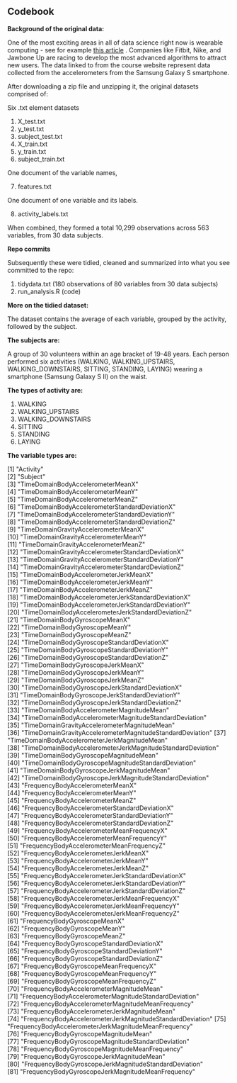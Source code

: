 ## Codebook

**Background of the original data:**

One of the most exciting areas in all of data science right now is wearable computing - see for example [this article](http://www.insideactivitytracking.com/data-science-activity-tracking-and-the-battle-for-the-worlds-top-sports-brand/) . Companies like Fitbit, Nike, and Jawbone Up are racing to develop the most advanced algorithms to attract new users. The data linked to from the course website represent data collected from the accelerometers from the Samsung Galaxy S smartphone. 

After downloading a zip file and unzipping it, the original datasets comprised of: 

Six .txt element datasets 
1. X_test.txt
2. y_test.txt
3. subject_test.txt
4. X_train.txt
5. y_train.txt
6. subject_train.txt

One document of the variable names, 

7. features.txt

One document of one variable and its labels.

8. activity_labels.txt

When combined, they formed a total 10,299 observations across 563 variables, from 30 data subjects.

**Repo commits**

Subsequently these were tidied, cleaned and summarized into what you see committed to the repo:

1. tidydata.txt (180 observations of 80 variables from 30 data subjects)
2. run_analysis.R (code)

**More on the tidied dataset:**

The dataset contains the average of each variable, grouped by the activity, followed by the subject.

**The subjects are:**

A group of 30 volunteers within an age bracket of 19-48 years. 
Each person performed six activities (WALKING, WALKING_UPSTAIRS, WALKING_DOWNSTAIRS, SITTING, STANDING, LAYING) wearing a smartphone (Samsung Galaxy S II) on the waist.

**The types of activity are:**

1. WALKING
2. WALKING_UPSTAIRS
3. WALKING_DOWNSTAIRS
4. SITTING
5. STANDING
6. LAYING

**The variable types are:**

[1] "Activity"                                                 
[2] "Subject"                                                  
[3] "TimeDomainBodyAccelerometerMeanX"                         
[4] "TimeDomainBodyAccelerometerMeanY"                         
[5] "TimeDomainBodyAccelerometerMeanZ"                         
[6] "TimeDomainBodyAccelerometerStandardDeviationX"            
[7] "TimeDomainBodyAccelerometerStandardDeviationY"            
[8] "TimeDomainBodyAccelerometerStandardDeviationZ"            
[9] "TimeDomainGravityAccelerometerMeanX"                      
[10] "TimeDomainGravityAccelerometerMeanY"                      
[11] "TimeDomainGravityAccelerometerMeanZ"                      
[12] "TimeDomainGravityAccelerometerStandardDeviationX"         
[13] "TimeDomainGravityAccelerometerStandardDeviationY"         
[14] "TimeDomainGravityAccelerometerStandardDeviationZ"         
[15] "TimeDomainBodyAccelerometerJerkMeanX"                     
[16] "TimeDomainBodyAccelerometerJerkMeanY"                     
[17] "TimeDomainBodyAccelerometerJerkMeanZ"                     
[18] "TimeDomainBodyAccelerometerJerkStandardDeviationX"        
[19] "TimeDomainBodyAccelerometerJerkStandardDeviationY"        
[20] "TimeDomainBodyAccelerometerJerkStandardDeviationZ"        
[21] "TimeDomainBodyGyroscopeMeanX"                             
[22] "TimeDomainBodyGyroscopeMeanY"                             
[23] "TimeDomainBodyGyroscopeMeanZ"                             
[24] "TimeDomainBodyGyroscopeStandardDeviationX"                
[25] "TimeDomainBodyGyroscopeStandardDeviationY"                
[26] "TimeDomainBodyGyroscopeStandardDeviationZ"                
[27] "TimeDomainBodyGyroscopeJerkMeanX"                         
[28] "TimeDomainBodyGyroscopeJerkMeanY"                         
[29] "TimeDomainBodyGyroscopeJerkMeanZ"                         
[30] "TimeDomainBodyGyroscopeJerkStandardDeviationX"            
[31] "TimeDomainBodyGyroscopeJerkStandardDeviationY"            
[32] "TimeDomainBodyGyroscopeJerkStandardDeviationZ"            
[33] "TimeDomainBodyAccelerometerMagnitudeMean"                 
[34] "TimeDomainBodyAccelerometerMagnitudeStandardDeviation"    
[35] "TimeDomainGravityAccelerometerMagnitudeMean"              
[36] "TimeDomainGravityAccelerometerMagnitudeStandardDeviation" 
[37] "TimeDomainBodyAccelerometerJerkMagnitudeMean"             
[38] "TimeDomainBodyAccelerometerJerkMagnitudeStandardDeviation"
[39] "TimeDomainBodyGyroscopeMagnitudeMean"                     
[40] "TimeDomainBodyGyroscopeMagnitudeStandardDeviation"        
[41] "TimeDomainBodyGyroscopeJerkMagnitudeMean"                 
[42] "TimeDomainBodyGyroscopeJerkMagnitudeStandardDeviation"    
[43] "FrequencyBodyAccelerometerMeanX"                          
[44] "FrequencyBodyAccelerometerMeanY"                          
[45] "FrequencyBodyAccelerometerMeanZ"                          
[46] "FrequencyBodyAccelerometerStandardDeviationX"             
[47] "FrequencyBodyAccelerometerStandardDeviationY"             
[48] "FrequencyBodyAccelerometerStandardDeviationZ"             
[49] "FrequencyBodyAccelerometerMeanFrequencyX"                 
[50] "FrequencyBodyAccelerometerMeanFrequencyY"                 
[51] "FrequencyBodyAccelerometerMeanFrequencyZ"                 
[52] "FrequencyBodyAccelerometerJerkMeanX"                      
[53] "FrequencyBodyAccelerometerJerkMeanY"                      
[54] "FrequencyBodyAccelerometerJerkMeanZ"                      
[55] "FrequencyBodyAccelerometerJerkStandardDeviationX"         
[56] "FrequencyBodyAccelerometerJerkStandardDeviationY"         
[57] "FrequencyBodyAccelerometerJerkStandardDeviationZ"         
[58] "FrequencyBodyAccelerometerJerkMeanFrequencyX"             
[59] "FrequencyBodyAccelerometerJerkMeanFrequencyY"             
[60] "FrequencyBodyAccelerometerJerkMeanFrequencyZ"             
[61] "FrequencyBodyGyroscopeMeanX"                              
[62] "FrequencyBodyGyroscopeMeanY"                              
[63] "FrequencyBodyGyroscopeMeanZ"                              
[64] "FrequencyBodyGyroscopeStandardDeviationX"                 
[65] "FrequencyBodyGyroscopeStandardDeviationY"                 
[66] "FrequencyBodyGyroscopeStandardDeviationZ"                 
[67] "FrequencyBodyGyroscopeMeanFrequencyX"                     
[68] "FrequencyBodyGyroscopeMeanFrequencyY"                     
[69] "FrequencyBodyGyroscopeMeanFrequencyZ"                     
[70] "FrequencyBodyAccelerometerMagnitudeMean"                  
[71] "FrequencyBodyAccelerometerMagnitudeStandardDeviation"     
[72] "FrequencyBodyAccelerometerMagnitudeMeanFrequency"         
[73] "FrequencyBodyAccelerometerJerkMagnitudeMean"              
[74] "FrequencyBodyAccelerometerJerkMagnitudeStandardDeviation" 
[75] "FrequencyBodyAccelerometerJerkMagnitudeMeanFrequency"     
[76] "FrequencyBodyGyroscopeMagnitudeMean"                      
[77] "FrequencyBodyGyroscopeMagnitudeStandardDeviation"         
[78] "FrequencyBodyGyroscopeMagnitudeMeanFrequency"             
[79] "FrequencyBodyGyroscopeJerkMagnitudeMean"                  
[80] "FrequencyBodyGyroscopeJerkMagnitudeStandardDeviation"     
[81] "FrequencyBodyGyroscopeJerkMagnitudeMeanFrequency" 
